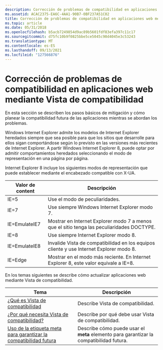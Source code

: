```yaml
---
description: Corrección de problemas de compatibilidad en aplicaciones web mediante Vista de compatibilidad
ms.assetid: ACAC2375-EA6C-4AA1-90B7-0BF237A51C02
title: Corrección de problemas de compatibilidad en aplicaciones web mediante Vista de compatibilidad
ms.topic: article
ms.date: 05/31/2018
ms.openlocfilehash: b5acb7249854d9ac89b5601fdf83efa397c11c17
ms.sourcegitcommit: d75fc10b9f0825bbe5ce5045c90d4045e3c53243
ms.translationtype: MT
ms.contentlocale: es-ES
ms.lasthandoff: 09/13/2021
ms.locfileid: "127566876"
---
```

# <a name="fixing-compatibility-issues-in-web-applications-by-using-compatibility-view"></a>Corrección de problemas de compatibilidad en aplicaciones web mediante Vista de compatibilidad

En esta sección se describen los pasos básicos de mitigación y cómo planear la compatibilidad futura de las aplicaciones mientras se abordan los problemas.

Windows Internet Explorer admite los modelos de Internet Explorer heredados siempre que sea posible para que los sitios que desarrolle para ellos sigan comportándose según lo previsto en las versiones más recientes de Internet Explorer. A partir Windows Internet Explorer 8, puede optar por admitir comportamientos heredados seleccionando el modo de representación en una página por página.

Internet Explorer 8 incluye los siguientes modos de representación que puede establecer mediante el encabezado compatible con X-UA.



| Valor de content | Descripción                                                                           |
|---------------|---------------------------------------------------------------------------------------|
| IE=5          | Use el modo de peculiaridades.                                                                      |
| IE=7          | Use siempre Windows Internet Explorer modo 7.                                          |
| IE=EmulateIE7 | Mostrar en Internet Explorer modo 7 a menos que el sitio tenga las peculiaridades DOCTYPE.           |
| IE=8          | Use siempre Internet Explorer modo 8.                                                  |
| IE=EmulateIE8 | Invalide Vista de compatibilidad en los equipos cliente y use Internet Explorer modo 8.      |
| IE=Edge       | Mostrar en el modo más reciente. En Internet Explorer 8, este valor equivale a IE=8. |



 

En los temas siguientes se describe cómo actualizar aplicaciones web mediante Vista de compatibilidad.



| Tema                                                                                                  | Descripción                                                                    |
|--------------------------------------------------------------------------------------------------------|--------------------------------------------------------------------------------|
| [¿Qué es Vista de compatibilidad](what-is-compatibility-view-.md)                                          | Describe Vista de compatibilidad.                                                  |
| [¿Por qué necesita Vista de compatibilidad?](why-do-you-need-compatibility-view-.md)                         | Describe por qué debe usar Vista de compatibilidad.                               |
| [Uso de la etiqueta meta para garantizar la compatibilidad futura](use-the-meta-tag-to-ensure-future-compatibility.md) | Describe cómo puede usar el **meta** elemento para garantizar la compatibilidad futura. |



 

 

 




